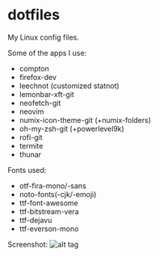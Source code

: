 # dotfiles
My Linux config files.

Some of the apps I use:
 - compton
 - firefox-dev
 - leechnot (customized statnot)
 - lemonbar-xft-git
 - neofetch-git
 - neovim
 - numix-icon-theme-git (+numix-folders)
 - oh-my-zsh-git (+powerlevel9k)
 - rofi-git
 - termite
 - thunar

Fonts used:
 - otf-fira-mono/-sans
 - noto-fonts(-cjk/-emoji)
 - ttf-font-awesome
 - ttf-bitstream-vera
 - ttf-dejavu
 - ttf-everson-mono

Screenshot:
![alt tag](http://i.imgur.com/IfOjZUR.png)
